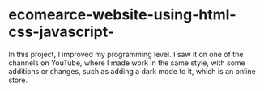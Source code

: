 # ecomearce-website-using-html-css-javascript-
In this project, I improved my programming level. I saw it on one of the channels on YouTube, where I made work in the same style, with some additions or changes, such as adding a dark mode to it, which is an online store.
